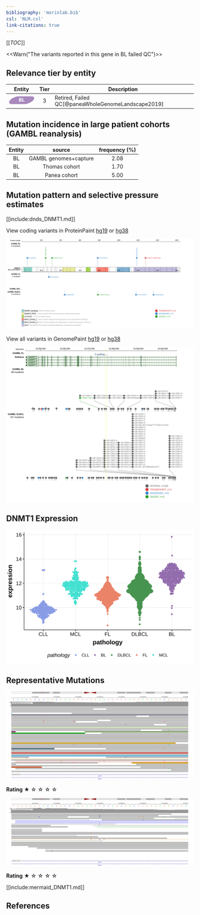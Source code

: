 ```yaml
---
bibliography: 'morinlab.bib'
csl: 'NLM.csl'
link-citations: true
---
```

[[_TOC_]]

<<Warn("The variants reported in this gene in BL failed QC")>>



## Relevance tier by entity

|Entity|Tier|Description                           |
|:------:|:----:|--------------------------------------|
|![BL](images/icons/BL_tier2.png)    |3   |Retired, Failed QC[@paneaWholeGenomeLandscape2019]|

## Mutation incidence in large patient cohorts (GAMBL reanalysis)

|Entity|source               |frequency (%)|
|:------:|:---------------------:|:-------------:|
|BL    |GAMBL genomes+capture|2.08         |
|BL    |Thomas cohort        |1.70         |
|BL    |Panea cohort         |5.00         |

## Mutation pattern and selective pressure estimates

[[include:dnds_DNMT1.md]]




View coding variants in ProteinPaint [hg19](https://morinlab.github.io/LLMPP/GAMBL/DNMT1_protein.html)  or [hg38](https://morinlab.github.io/LLMPP/GAMBL/DNMT1_protein_hg38.html)

![](images/proteinpaint/DNMT1_NM_001130823.svg)

View all variants in GenomePaint [hg19](https://morinlab.github.io/LLMPP/GAMBL/DNMT1.html)  or [hg38](https://morinlab.github.io/LLMPP/GAMBL/DNMT1_hg38.html)

![](images/proteinpaint/DNMT1.svg)

## DNMT1 Expression

![](images/gene_expression/DNMT1_by_pathology.svg)

## Representative Mutations

![](primary/Panea_DNMT1_1.svg)

**Rating**
&starf; &star; &star; &star; &star;

![](primary/Panea_DNMT1_2.svg)

**Rating**
&starf; &star; &star; &star; &star;

[[include:mermaid_DNMT1.md]]

## References



<!-- ORIGIN: paneaWholeGenomeLandscape2019 -->
<!-- BL: paneaWholeGenomeLandscape2019 -->
